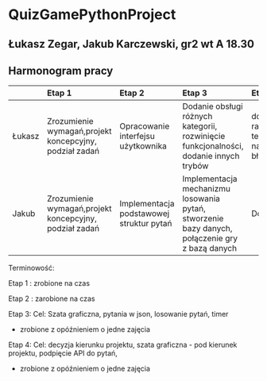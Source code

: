 # QuizGamePythonProject

## Łukasz Zegar, Jakub Karczewski, gr2 wt A 18.30

## Harmonogram pracy
| | Etap 1 |  Etap 2 | Etap 3 | Etap 4 |
|:----------|:----------|:----------| :------------- |:------------|
| Łukasz | Zrozumienie wymagań,projekt koncepcyjny, podział zadań  |  Opracowanie interfejsu użytkownika | Dodanie obsługi różnych kategorii, rozwinięcie funkcjonalności, dodanie innych trybów | dodanie rankingu, testowanie, naprawa błędów|
| Jakub |  Zrozumienie wymagań,projekt koncepcyjny, podział zadań | Implementacja podstawowej struktur pytań | Implementacja mechanizmu losowania pytań, stworzenie bazy danych, połączenie gry z bazą danych | Dokumentacja | 

Terminowość:

Etap 1 : zrobione na czas

Etap 2 : zarobione na czas

Etap 3: Cel:
Szata graficzna,
pytania w json, 
losowanie pytań,
timer

- zrobione z opóźnieniem o jedne zajęcia

Etap 4: Cel:
decyzja kierunku projektu,
szata graficzna - pod kierunek projektu,
podpięcie API do pytań,

- zrobione z opóźnieniem o jedne zajęcia
